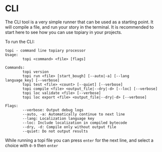 # CLI

The CLI tool is a very simple runner that can be used as a starting point. 
It will compile a file, and run your story in the terminal. 
It is recommended to start here to see how you can use topiary in your projects.

To run the CLI:

```shell
topi - command line topiary processor
Usage:
        topi <command> <file> [flags]

Commands:
        topi version
        topi run <file> [start_bough] [--auto|-a] [--lang language_key] [--verbose]
        topi test <file> <count> [--quiet] [--verbose]
        topi compile <file> <output_file|--dry|-d> [--loc] [--verbose] 
        topi loc validate <file> [--verbose]
        topi loc export <file> <output_file|--dry|-d> [--verbose]

Flags:
        --verbose: Output debug logs
        --auto, -a: Automatically continue to next line
        --lang: Localization language key
        --loc: Include localization in compiled bytecode
        --dry, -d: Compile only without output file
        --quiet: Do not output results
```

While running a topi file you can press `enter` for the next line, and select a choice with `0-9` then `enter`
